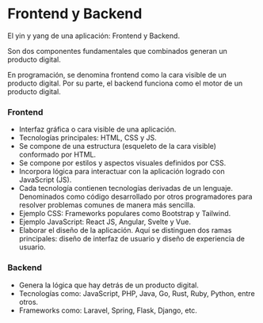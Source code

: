# Frontend y Backend

El yin y yang de una aplicación: Frontend y Backend.

Son dos componentes fundamentales que combinados generan un producto digital.

En programación, se denomina frontend como la cara visible de un producto digital. Por su parte, el backend funciona como el motor de un producto digital.

### Frontend

- Interfaz gráfica o cara visible de una aplicación.
- Tecnologías principales: HTML, CSS y JS.
- Se compone de una estructura (esqueleto de la cara visible) conformado por HTML.
- Se compone por estilos y aspectos visuales definidos por CSS.
- Incorpora lógica para interactuar con la aplicación logrado con JavaScript (JS).
- Cada tecnología contienen tecnologías derivadas de un lenguaje. Denominados como código desarrollado por otros programadores para resolver problemas comunes de manera más sencilla.
- Ejemplo CSS: Frameworks populares como Bootstrap y Tailwind.
- Ejemplo JavaScript: React JS, Angular, Svelte y Vue.
- Elaborar el diseño de la aplicación. Aquí se distinguen dos ramas principales: diseño de interfaz de usuario y diseño de experiencia de usuario.

### Backend

- Genera la lógica que hay detrás de un producto digital.
- Tecnologías como: JavaScript, PHP, Java, Go, Rust, Ruby, Python, entre otros.
- Frameworks como: Laravel, Spring, Flask, Django, etc.